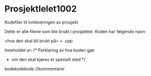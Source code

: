 # ProsjektIelet1002
Kodefiler til innleveringen av prosjekt


Dette er alle filene som ble brukt i prosjektet. Koden har følgende navn:

<hva den skal bli brukt på> + <hva den heter>.cpp
  
  Inneholdet er:
  /*
   Forklaring av hva koden gjør
  + om den skal kjøres et spesielt sted 
  */
  
  kodekodekode         //kommentarer
  
  
  
